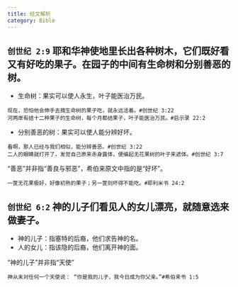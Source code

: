 ```yaml
---
title: 经文解析
category: Bible
---
```


## `创世纪 2:9` 耶和华神使地里长出各种树木，它们既好看又有好吃的果子。在园子的中间有生命树和分别善恶的树。

- 生命树：果实可以使人永生，叶子能医治万民。

```example
现在，恐怕他会伸手去摘生命树的果子吃，就永远活着。#创世纪 3:22
河两岸有结十二种果子的生命树，每个月都结果子，叶子能医治万民。#启示录 22:2
```

- 分别善恶的树：果实可以使人能分辨好坏。

```example
看啊，那人已经与我们相似，能分辨善恶。#创世纪 3:22
二人的眼睛就打开了，发觉自己原来赤身露体，便编起无花果树的叶子来遮体。#创世纪 3:7
```

“善恶”并非指“善良与邪恶”，希伯来原文中指的是“好坏”。
```example
一筐无花果极好，好像初熟的果子；另一筐则坏得不能吃。#耶利米书 24:2
```

## `创世纪 6:2` 神的儿子们看见人的女儿漂亮，就随意选来做妻子。

- 神的儿子：指塞特的后裔，他们求告神的名。
- 人的女儿：指该隐的后裔，他们离开神的面。

“神的儿子”并非指“天使”
```example
神从未对任何一个天使说： “你是我的儿子，我今日成为你父亲。”#希伯来书 1:5
```
